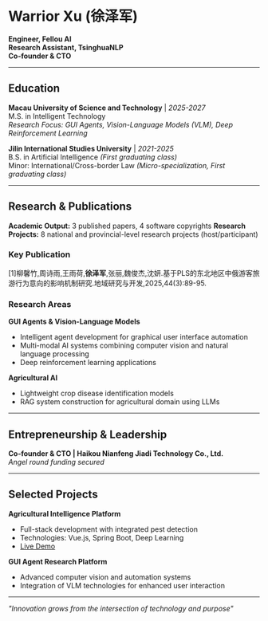 # Warrior Xu (徐泽军)

**Engineer, Fellou AI**  
**Research Assistant, TsinghuaNLP**  
**Co-founder & CTO**

---

## Education

**Macau University of Science and Technology** | *2025-2027*  
M.S. in Intelligent Technology  
*Research Focus: GUI Agents, Vision-Language Models (VLM), Deep Reinforcement Learning*

**Jilin International Studies University** | *2021-2025*  
B.S. in Artificial Intelligence *(First graduating class)*  
Minor: International/Cross-border Law *(Micro-specialization, First graduating class)*

---

## Research & Publications

**Academic Output:** 3 published papers, 4 software copyrights
**Research Projects:** 8 national and provincial-level research projects (host/participant)

### Key Publication

[1]柳馨竹,周诗雨,王雨荷,**徐泽军**,张丽,魏俊杰,沈妍.基于PLS的东北地区中俄游客旅游行为意向的影响机制研究.地域研究与开发,2025,44(3):89-95.

### Research Areas

**GUI Agents & Vision-Language Models**
- Intelligent agent development for graphical user interface automation
- Multi-modal AI systems combining computer vision and natural language processing
- Deep reinforcement learning applications

**Agricultural AI**
- Lightweight crop disease identification models
- RAG system construction for agricultural domain using LLMs

---

## Entrepreneurship & Leadership

**Co-founder & CTO | Haikou Nianfeng Jiadi Technology Co., Ltd.**  
*Angel round funding secured*

---

## Selected Projects

**Agricultural Intelligence Platform**
- Full-stack development with integrated pest detection
- Technologies: Vue.js, Spring Boot, Deep Learning
- [Live Demo](http://39.105.41.96/login)

**GUI Agent Research Platform**
- Advanced computer vision and automation systems
- Integration of VLM technologies for enhanced user interaction

---

*"Innovation grows from the intersection of technology and purpose"*

